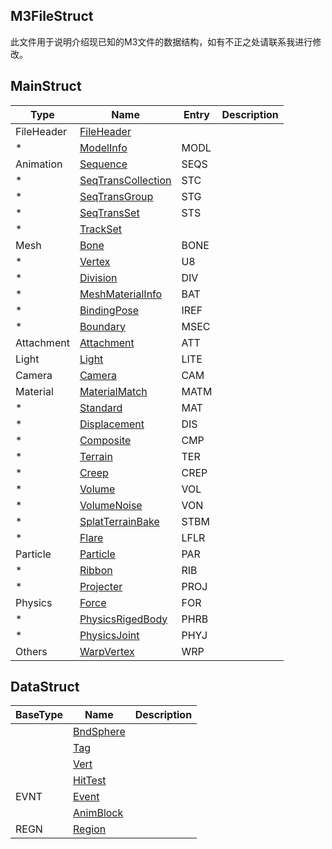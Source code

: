 ## M3FileStruct
此文件用于说明介绍现已知的M3文件的数据结构，如有不正之处请联系我进行修改。
## MainStruct<br>
|Type      |Name                  |Entry|Description|
|----------|----------------------|-----|-----------|
|FileHeader|[FileHeader]()        |     |
|*         |[ModelInfo]()         |MODL |
|Animation |[Sequence]()          |SEQS |
|*         |[SeqTransCollection]()|STC  |
|*         |[SeqTransGroup]()     |STG  |
|*         |[SeqTransSet]()       |STS  |
|*         |[TrackSet]()          |     |
|Mesh      |[Bone]()              |BONE |
|*         |[Vertex]()            |U8   |
|*         |[Division]()          |DIV  |
|*         |[MeshMaterialInfo]()  |BAT  |
|*         |[BindingPose]()       |IREF |
|*         |[Boundary]()          |MSEC |
|Attachment|[Attachment]()        |ATT  |
|Light     |[Light]()             |LITE |
|Camera    |[Camera]()            |CAM  |
|Material  |[MaterialMatch]()     |MATM |
|*         |[Standard]()          |MAT  |
|*         |[Displacement]()      |DIS  |
|*         |[Composite]()         |CMP  |
|*         |[Terrain]()           |TER  |
|*         |[Creep]()             |CREP |
|*         |[Volume]()            |VOL  |
|*         |[VolumeNoise]()       |VON  |
|*         |[SplatTerrainBake]()  |STBM |
|*         |[Flare]()             |LFLR |
|Particle  |[Particle]()          |PAR  |
|*         |[Ribbon]()            |RIB  |
|*         |[Projecter]()         |PROJ |
|Physics   |[Force]()             |FOR  |
|*         |[PhysicsRigedBody]()  |PHRB |
|*         |[PhysicsJoint]()      |PHYJ |
|Others    |[WarpVertex]()        |WRP  |
## DataStruct<br>
|BaseType  |Name                  |Description|
|----------|----------------------|-----------|
|          |[BndSphere]()         |
|          |[Tag]()               |
|          |[Vert]()              |
|          |[HitTest]()           |
|EVNT      |[Event]()             |
|          |[AnimBlock]()         |
|REGN      |[Region]()            |
